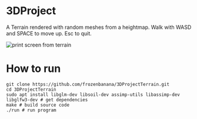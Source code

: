 # 3DProject
A Terrain rendered with random meshes from a heightmap. Walk with WASD and SPACE to move up. Esc to quit.

![print screen from terrain](https://i.postimg.cc/8k65q3dY/3dprojectterrain.png)

# How to run
```
git clone https://github.com/frozenbanana/3DProjectTerrain.git
cd 3DProjectTerrain
sudo apt install libglm-dev libsoil-dev assimp-utils libassimp-dev libglfw3-dev # get dependencies
make # build source code
./run # run program

```

